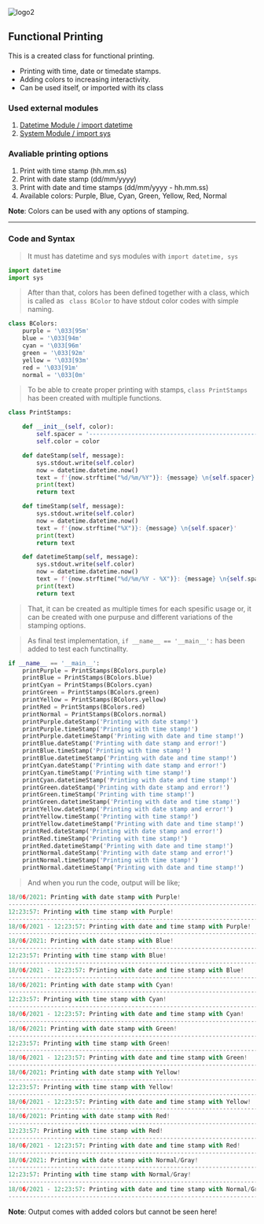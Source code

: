 ![logo2](https://user-images.githubusercontent.com/33743193/122555900-2bb71a00-d03b-11eb-8b01-92e194bd4d86.png)

## Functional Printing

This is a created class for functional printing.

* Printing with time, date or timedate stamps.
* Adding colors to increasing interactivity.
* Can be used itself, or imported with its class

### Used external modules
1. [Datetime Module / import datetime](https://docs.python.org/3/library/datetime.html)
2. [System Module / import sys](https://docs.python.org/3/library/sys.html)

### Avaliable printing options
1. Print with time stamp (hh.mm.ss)
2. Print with date stamp (dd/mm/yyyy)
3. Print with date and time stamps (dd/mm/yyyy - hh.mm.ss)
4. Available colors: Purple, Blue, Cyan, Green, Yellow, Red, Normal

__Note__: Colors can be used with any options of stamping.

---
### Code and Syntax

> It must has datetime and sys modules with `import datetime, sys`

```python
import datetime
import sys
```
> After than that, colors has been defined together with a class, which is called as ` class BColor` to have stdout color codes with simple naming.

```python
class BColors:
    purple = '\033[95m'
    blue = '\033[94m'
    cyan = '\033[96m'
    green = '\033[92m'
    yellow = '\033[93m'
    red = '\033[91m'
    normal = '\033[0m'
```
> To be able to create proper printing with stamps, `class PrintStamps` has been created with multiple functions.

```python
class PrintStamps:

    def __init__(self, color):
        self.spacer = '------------------------------------------------------------------------------------'
        self.color = color

    def dateStamp(self, message):
        sys.stdout.write(self.color)
        now = datetime.datetime.now()
        text = f'{now.strftime("%d/%m/%Y")}: {message} \n{self.spacer}'
        print(text)
        return text

    def timeStamp(self, message):
        sys.stdout.write(self.color)
        now = datetime.datetime.now()
        text = f'{now.strftime("%X")}: {message} \n{self.spacer}'
        print(text)
        return text

    def datetimeStamp(self, message):
        sys.stdout.write(self.color)
        now = datetime.datetime.now()
        text = f'{now.strftime("%d/%m/%Y - %X")}: {message} \n{self.spacer}'
        print(text)
        return text
```
> That, it can be created as multiple times for each spesific usage or, it can be created with one purpuse and different variations of the stamping options.

> As final test implementation, `if __name__ == '__main__':` has been added to test each functinallty.

```python
if __name__ == '__main__':
    printPurple = PrintStamps(BColors.purple)
    printBlue = PrintStamps(BColors.blue)
    printCyan = PrintStamps(BColors.cyan)
    printGreen = PrintStamps(BColors.green)
    printYellow = PrintStamps(BColors.yellow)
    printRed = PrintStamps(BColors.red)
    printNormal = PrintStamps(BColors.normal)
    printPurple.dateStamp('Printing with date stamp!')
    printPurple.timeStamp('Printing with time stamp!')
    printPurple.datetimeStamp('Printing with date and time stamp!')
    printBlue.dateStamp('Printing with date stamp and error!')
    printBlue.timeStamp('Printing with time stamp!')
    printBlue.datetimeStamp('Printing with date and time stamp!')
    printCyan.dateStamp('Printing with date stamp and error!')
    printCyan.timeStamp('Printing with time stamp!')
    printCyan.datetimeStamp('Printing with date and time stamp!')
    printGreen.dateStamp('Printing with date stamp and error!')
    printGreen.timeStamp('Printing with time stamp!')
    printGreen.datetimeStamp('Printing with date and time stamp!')
    printYellow.dateStamp('Printing with date stamp and error!')
    printYellow.timeStamp('Printing with time stamp!')
    printYellow.datetimeStamp('Printing with date and time stamp!')
    printRed.dateStamp('Printing with date stamp and error!')
    printRed.timeStamp('Printing with time stamp!')
    printRed.datetimeStamp('Printing with date and time stamp!')
    printNormal.dateStamp('Printing with date stamp and error!')
    printNormal.timeStamp('Printing with time stamp!')
    printNormal.datetimeStamp('Printing with date and time stamp!')

```
> And when you run the code, output will be like;

```python
18/06/2021: Printing with date stamp with Purple! 
------------------------------------------------------------------------------------
12:23:57: Printing with time stamp with Purple! 
------------------------------------------------------------------------------------
18/06/2021 - 12:23:57: Printing with date and time stamp with Purple! 
------------------------------------------------------------------------------------
18/06/2021: Printing with date stamp with Blue! 
------------------------------------------------------------------------------------
12:23:57: Printing with time stamp with Blue! 
------------------------------------------------------------------------------------
18/06/2021 - 12:23:57: Printing with date and time stamp with Blue! 
------------------------------------------------------------------------------------
18/06/2021: Printing with date stamp with Cyan! 
------------------------------------------------------------------------------------
12:23:57: Printing with time stamp with Cyan! 
------------------------------------------------------------------------------------
18/06/2021 - 12:23:57: Printing with date and time stamp with Cyan! 
------------------------------------------------------------------------------------
18/06/2021: Printing with date stamp with Green! 
------------------------------------------------------------------------------------
12:23:57: Printing with time stamp with Green! 
------------------------------------------------------------------------------------
18/06/2021 - 12:23:57: Printing with date and time stamp with Green! 
------------------------------------------------------------------------------------
18/06/2021: Printing with date stamp with Yellow! 
------------------------------------------------------------------------------------
12:23:57: Printing with time stamp with Yellow! 
------------------------------------------------------------------------------------
18/06/2021 - 12:23:57: Printing with date and time stamp with Yellow! 
------------------------------------------------------------------------------------
18/06/2021: Printing with date stamp with Red! 
------------------------------------------------------------------------------------
12:23:57: Printing with time stamp with Red! 
------------------------------------------------------------------------------------
18/06/2021 - 12:23:57: Printing with date and time stamp with Red! 
------------------------------------------------------------------------------------
18/06/2021: Printing with date stamp with Normal/Gray! 
------------------------------------------------------------------------------------
12:23:57: Printing with time stamp with Normal/Gray! 
------------------------------------------------------------------------------------
18/06/2021 - 12:23:57: Printing with date and time stamp with Normal/Gray! 
------------------------------------------------------------------------------------
```

__Note__: Output comes with added colors but cannot be seen here!




